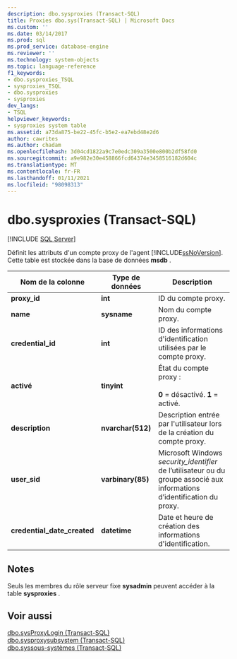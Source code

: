 ```yaml
---
description: dbo.sysproxies (Transact-SQL)
title: Proxies dbo.sys(Transact-SQL) | Microsoft Docs
ms.custom: ''
ms.date: 03/14/2017
ms.prod: sql
ms.prod_service: database-engine
ms.reviewer: ''
ms.technology: system-objects
ms.topic: language-reference
f1_keywords:
- dbo.sysproxies_TSQL
- sysproxies_TSQL
- dbo.sysproxies
- sysproxies
dev_langs:
- TSQL
helpviewer_keywords:
- sysproxies system table
ms.assetid: a73da875-be22-45fc-b5e2-ea7ebd48e2d6
author: cawrites
ms.author: chadam
ms.openlocfilehash: 3d04cd1822a9c7e0edc309a3500e800b2df58fd0
ms.sourcegitcommit: a9e982e30e458866fcd64374e3458516182d604c
ms.translationtype: MT
ms.contentlocale: fr-FR
ms.lasthandoff: 01/11/2021
ms.locfileid: "98098313"
---
```

# <a name="dbosysproxies-transact-sql"></a>dbo.sysproxies (Transact-SQL)
[!INCLUDE [SQL Server](../../includes/applies-to-version/sqlserver.md)]

  Définit les attributs d'un compte proxy de l'agent [!INCLUDE[ssNoVersion](../../includes/ssnoversion-md.md)]. Cette table est stockée dans la base de données **msdb** .  
  
|Nom de la colonne|Type de données|Description|  
|-----------------|---------------|-----------------|  
|**proxy_id**|**int**|ID du compte proxy.|  
|**name**|**sysname**|Nom du compte proxy.|  
|**credential_id**|**int**|ID des informations d'identification utilisées par le compte proxy.|  
|**activé**|**tinyint**|État du compte proxy :<br /><br /> **0** = désactivé. **1** = activé.|  
|**description**|**nvarchar(512)**|Description entrée par l'utilisateur lors de la création du compte proxy.|  
|**user_sid**|**varbinary(85)**|Microsoft Windows *security_identifier* de l’utilisateur ou du groupe associé aux informations d’identification du proxy.|  
|**credential_date_created**|**datetime**|Date et heure de création des informations d'identification.|  
  
## <a name="remarks"></a>Notes  
 Seuls les membres du rôle serveur fixe **sysadmin** peuvent accéder à la table **sysproxies** .  
  
## <a name="see-also"></a>Voir aussi  
 [dbo.sysProxyLogin &#40;Transact-SQL&#41;](../../relational-databases/system-tables/dbo-sysproxylogin-transact-sql.md)   
 [dbo.sysproxysubsystem &#40;Transact-SQL&#41;](../../relational-databases/system-tables/dbo-sysproxysubsystem-transact-sql.md)   
 [dbo.syssous-systèmes &#40;Transact-SQL&#41;](../../relational-databases/system-tables/dbo-syssubsystems-transact-sql.md)  
  
  
